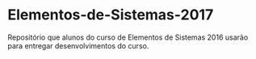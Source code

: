 # Elementos-de-Sistemas-2017
Repositório que alunos do curso de Elementos de Sistemas 2016 usarão para entregar desenvolvimentos do curso.
